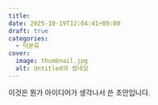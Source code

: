 ```yaml
---
title:
date: 2025-10-19T12:04:41+09:00
draft: true
categories:
  - 미분류
cover:
  image: thumbnail.jpg
  alt: Untitled의 썸네일
---
```

이것은 뭔가 아이디어가 생각나서 쓴 초안입니다. 

